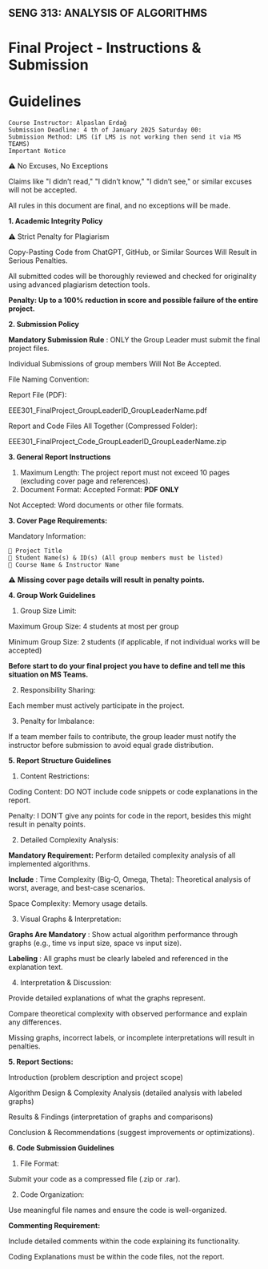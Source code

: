 ## SENG 313: ANALYSIS OF ALGORITHMS

# Final Project - Instructions & Submission

# Guidelines

```
Course Instructor: Alpaslan Erdağ
Submission Deadline: 4 th of January 2025 Saturday 00:
Submission Method: LMS (if LMS is not working then send it via MS TEAMS)
Important Notice
```
⚠️ No Excuses, No Exceptions

Claims like "I didn’t read," "I didn’t know," "I didn’t see," or similar excuses will not be
accepted.

All rules in this document are final, and no exceptions will be made.

**1. Academic Integrity Policy**

⚠️ Strict Penalty for Plagiarism

Copy-Pasting Code from ChatGPT, GitHub, or Similar Sources Will Result in Serious
Penalties.

All submitted codes will be thoroughly reviewed and checked for originality using
advanced plagiarism detection tools.

**Penalty: Up to a 100% reduction in score and possible failure of the entire
project.**

**2. Submission Policy**

**Mandatory Submission Rule** : ONLY the Group Leader must submit the final project
files.

Individual Submissions of group members Will Not Be Accepted.

File Naming Convention:

Report File (PDF):

EEE301_FinalProject_GroupLeaderID_GroupLeaderName.pdf

Report and Code Files All Together (Compressed Folder):

EEE301_FinalProject_Code_GroupLeaderID_GroupLeaderName.zip


**3. General Report Instructions**
1. Maximum Length: The project report must not exceed 10 pages (excluding cover
page and references).
2. Document Format: Accepted Format: **PDF ONLY**

Not Accepted: Word documents or other file formats.

**3. Cover Page Requirements:**

Mandatory Information:

```
 Project Title
 Student Name(s) & ID(s) (All group members must be listed)
 Course Name & Instructor Name
```
⚠️ **Missing cover page details will result in penalty points.**

**4. Group Work Guidelines**
1. Group Size Limit:

Maximum Group Size: 4 students at most per group

Minimum Group Size: 2 students (if applicable, if not individual works will be
accepted)

**Before start to do your final project you have to define and tell me this
situation on MS Teams.**

2. Responsibility Sharing:

Each member must actively participate in the project.

3. Penalty for Imbalance:

If a team member fails to contribute, the group leader must notify the instructor
before submission to avoid equal grade distribution.

**5. Report Structure Guidelines**
1. Content Restrictions:

Coding Content: DO NOT include code snippets or code explanations in the report.

Penalty: I DON’T give any points for code in the report, besides this might result in
penalty points.

2. Detailed Complexity Analysis:

**Mandatory Requirement:** Perform detailed complexity analysis of all implemented
algorithms.


**Include** : Time Complexity (Big-O, Omega, Theta): Theoretical analysis of worst,
average, and best-case scenarios.

Space Complexity: Memory usage details.

3. Visual Graphs & Interpretation:

**Graphs Are Mandatory** : Show actual algorithm performance through graphs (e.g.,
time vs input size, space vs input size).

**Labeling** : All graphs must be clearly labeled and referenced in the explanation text.

4. Interpretation & Discussion:

Provide detailed explanations of what the graphs represent.

Compare theoretical complexity with observed performance and explain any
differences.

Missing graphs, incorrect labels, or incomplete interpretations will result in penalties.

**5. Report Sections:**

Introduction (problem description and project scope)

Algorithm Design & Complexity Analysis (detailed analysis with labeled graphs)

Results & Findings (interpretation of graphs and comparisons)

Conclusion & Recommendations (suggest improvements or optimizations).

**6. Code Submission Guidelines**
1. File Format:

Submit your code as a compressed file (.zip or .rar).

2. Code Organization:

Use meaningful file names and ensure the code is well-organized.

**Commenting Requirement:**

Include detailed comments within the code explaining its functionality.

Coding Explanations must be within the code files, not the report.

